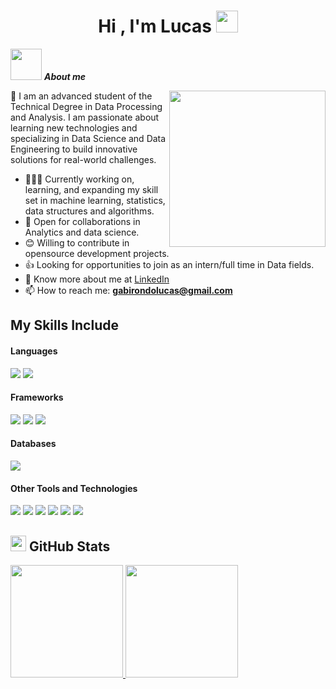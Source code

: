 <h1 align="center">Hi , I'm Lucas <img src="https://media.giphy.com/media/TEnXkcsHrP4YedChhA/giphy.gif" width="35"></h1>

<picture> <img src = "https://github.com/7oSkaaa/7oSkaaa/blob/main/Images/about_me.gif?raw=true" width = 50px></picture> ***About me***

<picture> <img align="right" src="https://github.com/7oSkaaa/7oSkaaa/blob/main/Images/Right_Side.gif?raw=true" width = 250px></picture>

👋 I am an advanced student of the Technical Degree in Data Processing and Analysis. I am passionate about learning new technologies and specializing in Data Science and Data Engineering to build innovative solutions for real-world challenges.

- 👨🏽‍💻 Currently working on, learning, and expanding my skill set in machine learning, statistics, data structures and algorithms.
- 🤝 Open for collaborations in Analytics and data science.
- 😊 Willing to contribute in opensource development projects.
- 👍 Looking for opportunities to join as an intern/full time in Data fields.
- 👨 Know more about me at [LinkedIn](https://www.linkedin.com/in/gabirondolucas99) 
- 📫 How to reach me: **gabirondolucas@gmail.com**

## My Skills Include

<h4> Languages </h4>
<span> 
  <img src="https://img.shields.io/badge/r-%23276DC3.svg?style=for-the-badge&logo=r&logoColor=white">
  <img src="https://img.shields.io/badge/python-3670A0?style=for-the-badge&logo=python&logoColor=ffdd54">
</span>

<h4> Frameworks </h4>
<span>
  <img src="https://img.shields.io/badge/pandas-%23150458.svg?style=for-the-badge&logo=pandas&logoColor=white">
  <img src="https://img.shields.io/badge/numpy-%23013243.svg?style=for-the-badge&logo=numpy&logoColor=white">
  <img src="https://img.shields.io/badge/scikit--learn-%23F7931E.svg?style=for-the-badge&logo=scikit-learn&logoColor=white">
</span>

<h4> Databases </h4>
<span>
  <img src="https://img.shields.io/badge/MySQL-00000F?style=for-the-badge&logo=mysql&logoColor=white">
</span>

<h4> Other Tools and Technologies </h4>
<span>
  <img src="https://img.shields.io/badge/Git-F05032?style=for-the-badge&logo=git&logoColor=white">
  <img src="https://img.shields.io/badge/Microsoft_Excel-217346?style=for-the-badge&logo=microsoft-excel&logoColor=white">
  <img src="https://img.shields.io/badge/Visual_Studio_Code-0078D4?style=for-the-badge&logo=visual%20studio%20code&logoColor=white">
  <img src="https://img.shields.io/badge/power_bi-F2C811?style=for-the-badge&logo=powerbi&logoColor=black">
  <img src="https://img.shields.io/badge/RStudio-4285F4?style=for-the-badge&logo=rstudio&logoColor=white">
  <img src="https://img.shields.io/badge/jupyter-%23FA0F00.svg?style=for-the-badge&logo=jupyter&logoColor=white">
</span>

## <img src="https://media.giphy.com/media/Mp5uJLEE9Ompq/giphy.gif" width="25"> <b>GitHub Stats</b>
<p align="">
<a href="https://github.com/AVS1508">
  <img height="180em" src="https://github-readme-stats-eight-theta.vercel.app/api?username=Gabitoto&show_icons=true&theme=algolia&include_all_commits=true&count_private=true"/>
  <img height="180em" src="https://github-readme-stats-eight-theta.vercel.app/api/top-langs/?username=Gabitoto&layout=compact&langs_count=8&theme=algolia"/>
</a>
</p>
